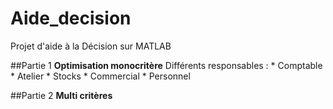 # Aide_decision
Projet d'aide à la Décision sur MATLAB

##Partie 1 **Optimisation monocritère**
Différents responsables :
	* Comptable
	* Atelier
	* Stocks
	* Commercial
	* Personnel

##Partie 2 **Multi critères**
